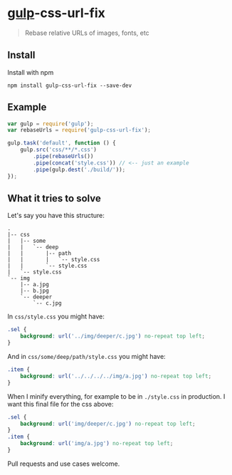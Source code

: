 
# [gulp](https://github.com/wearefractal/gulp)-css-url-fix

> Rebase relative URLs of images, fonts, etc 

## Install

Install with npm

```
npm install gulp-css-url-fix --save-dev
```

## Example

```javascript
var gulp = require('gulp');
var rebaseUrls = require('gulp-css-url-fix');

gulp.task('default', function () {
    gulp.src('css/**/*.css')
        .pipe(rebaseUrls())
        .pipe(concat('style.css')) // <-- just an example
        .pipe(gulp.dest('./build/'));
});
```

## What it tries to solve

Let's say you have this structure:

```
.
|-- css
|   |-- some
|   |   `-- deep
|   |       |-- path
|   |       |   `-- style.css
|   |       `-- style.css
|   `-- style.css
`-- img
    |-- a.jpg
    |-- b.jpg
    `-- deeper
        `-- c.jpg
```

In `css/style.css` you might have:

```css
.sel {
    background: url('../img/deeper/c.jpg') no-repeat top left;
}
```

And in `css/some/deep/path/style.css` you might have:

```css
.item {
    background: url('../../../../img/a.jpg') no-repeat top left;
}
```

When I minify everything, for example to be in `./style.css` in
production. I want this final file for the css above:

```css
.sel {
    background: url('img/deeper/c.jpg') no-repeat top left;
}
.item {
    background: url('img/a.jpg') no-repeat top left;
}
```

Pull requests and use cases welcome.
